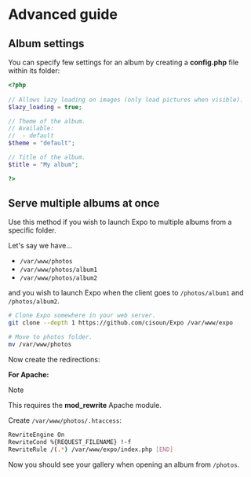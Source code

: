 # Advanced guide

## Album settings

You can specify few settings for an album by creating a **config.php** file within its folder:

```php
<?php
  
// Allows lazy loading on images (only load pictures when visible).
$lazy_loading = true;

// Theme of the album.
// Available:
//  - default
$theme = "default";

// Title of the album.
$title = "My album";

?>
```

## Serve multiple albums at once

Use this method if you wish to launch Expo to multiple albums from a specific folder.

Let's say we have...

- `/var/www/photos`
- `/var/www/photos/album1`
- `/var/www/photos/album2`

and you wish to launch Expo when the client goes to `/photos/album1` and `/photos/album2`.

```sh
# Clone Expo somewhere in your web server.
git clone --depth 1 https://github.com/cisoun/Expo /var/www/expo

# Move to photos folder.
mv /var/www/photos
```

Now create the redirections:

**For Apache:**

> [!NOTE]
> This requires the **mod_rewrite** Apache module.

Create `/var/www/photos/.htaccess`:

```sh
RewriteEngine On
RewriteCond %{REQUEST_FILENAME} !-f
RewriteRule /(.*) /var/www/expo/index.php [END]
```

Now you should see your gallery when opening an album from  `/photos`.
